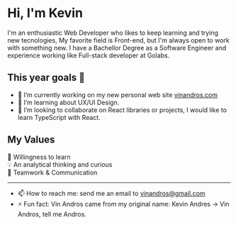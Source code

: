 # Hi, I'm Kevin

I'm an enthusiastic Web Developer who likes to keep learning and trying new tecnologies, My favorite field is Front-end, but I'm always open to work with something new. I have a Bachellor Degree as a Software Engineer and experience working like Full-stack developer at Golabs.

## This year goals 👋

- 🔭 I’m currently working on my new personal web site [vinandros.com](https://github.com/vinandros/personal-page)
- 🌱 I’m learning about UX/UI Design.
- 👯 I’m looking to collaborate on React libraries or projects, I would like to learn TypeScript with React.

## My Values
🧠 Willingness to learn <br/>
💡 An analytical thinking and curious <br/>
🙌 Teamwork & Communication <br/>

*****
- 📫 How to reach me: send me an email to vinandros@gmail.com
- ⚡ Fun fact: Vin Andros came from my original name: Kevin Andres -> Vin Andros, tell me Andros.


<!--
**vinandros/vinandros** is a ✨ _special_ ✨ repository because its `README.md` (this file) appears on your GitHub profile.

Here are some ideas to get you started:

- 🔭 I’m currently working on ...
- 🌱 I’m currently learning ...
- 👯 I’m looking to collaborate on ...
- 🤔 I’m looking for help with ...
- 💬 Ask me about ...
- 📫 How to reach me: ...
- 😄 Pronouns: ...
- ⚡ Fun fact: ...
-->
